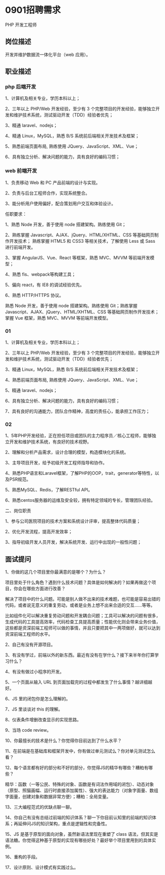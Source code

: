 # 0901招聘需求

PHP 开发工程师

## 岗位描述

开发并维护数据流一体化平台（web 应用）。

## 职业描述

### php 后端开发

1、计算机及相关专业，学历本科以上；

2、三年以上 PHP/Web 开发经验，至少有 3 个完整项目的开发经验，能够独立开发和维护技术系统，测试驱动开发（TDD）经验者优先；

3、精通 laravel、nodejs；

4、精通 Linux，MySQL，熟悉 B/S 系统前后端相关开发技术及框架；

5、熟悉前端页面布局, 熟练使用 JQuery、JavaScript、XML、Vue；

6、具有独立分析、解决问题的能力，具有良好的编码习惯；

### web 前端开发

1、负责移动 Web 和 PC 产品前端的设计与实现。

2、负责与后台工程师合作，实现系统整合。

3、能分析用户使用偏好，配合策划用户交互和体验设计。

任职要求：

1、熟悉 Node 开发，善于使用 node 搭建架构。熟练使用 Git；

2、熟练掌握 Javascript、AJAX、jQuery、HTML/XHTML、CSS 等基础网页制作开发技术； 熟练掌握 HTML5 和 CSS3 等相关技术，了解使用 Less 或 Sass 进行前端开发。

3、掌握 AngularJS、Vue、React 等框架，熟悉 MVC、MVVM 等前端开发模型；

4、熟悉 fis、webpack等构建工具；

5、偏向 react，有 IE8 的调试经验优先。

6、熟悉 HTTP/HTTPS 协议。

熟悉 Node 开发，善于使用 node 搭建架构。熟练使用 Git；熟练掌握 Javascript、AJAX、jQuery、HTML/XHTML、CSS 等基础网页制作开发技术； 掌握 Vue 框架，熟悉 MVC、MVVM 等前端开发模型。

### 01

1、计算机及相关专业，学历本科以上；

2、三年以上 PHP/Web 开发经验，至少有 3 个完整项目的开发经验，能够独立开发和维护技术系统，测试驱动开发（TDD）经验者优先；

3、精通 Linux，MySQL，熟悉 B/S 系统前后端相关开发技术及框架；

4、熟悉前端页面布局, 熟练使用 JQuery、JavaScript、XML、Vue；

5、精通 laravel、nodejs；

6、具有独立分析、解决问题的能力，具有良好的编码习惯；

7、具有良好的沟通能力，团队合作精神，高度的责任心，能承担工作压力；

### 02

1、5年PHP开发经验，正在担任项目或团队的主力程序员／核心工程师，能够独立开发和维护技术系统，有良好的技术视野。

2、理解和分析产品需求，设计合理的模型，构造模块化的系统。

3、主导项目开发，给予初级开发工程师指导和协作。

4、熟悉PHP语言和Laravel框架，了解PHP的OOP，trait，generator等特性，以及PSR规范。

5、熟悉MySQL、Redis，了解RESTful API。

6、熟悉centos服务器的运维及安全较，拥有特定领域的专长，管理团队经验。

二、岗位职责

1、参与公司医院项目的技术方案和系统设计评审，提高整体代码质量；

2、优化开发流程，提高开发效率；

3、指导初级开发人员开发，解决系统开发、运行中出现的一般性问题；

## 面试提问

1、你做的这几个项目里你最满意的是哪个？为什么？

项目里处于什么角色？遇到什么技术问题？具体是如何解决的？如果再做这个项目，你会在哪些方面进行改善？

解决了项目中的什么问题。可能是别人做不出来的技术难题，也可能是容易出错的代码，或者说无意义的重复劳动，或者是业务上想不出来合适的交互……等等。

比如组件化可以解决重复劳动问题和开发耦合问题；工具可以解决的问题有很多，生成代码的工具提高效率，代码检查工具提高质量；性能优化则会带来业务价值，这些都是资深前端工程师可以做的事情，并且只要把其中一两项做好，就可以达到资深前端工程师的水平。

2、自己有没有开源项目。

3、有没有学过，前端以外的新东西。最近有没有在学什么？接下来半年你打算学习什么？

4、有没有做过小程序的开发。

5、一个页面从输入 URL 到页面加载完的过程中都发生了什么事情？越详细越好。

6、JS 里的闭包你是怎么理解的。

7、JS 里谈谈对 this 的理解。

8、仪表条件增删改查显示的实现思路。

9、当场 code review。

10、你最擅长的技术是什么？你觉得你目前达到了什么水平？

11、在前端是在基础库和框架开发中，你有做过单元测试么？你对单元测试怎么看？

12、每个语言都有好的部分和不好的部分，你觉得JS的精华有哪些？糟粕有哪些？

精华：函数（一等公民、特殊的对象、函数是有词法作用域的闭包）、动态对象（原型、照猫画幅、运行时直接添加属性）、强大的表达能力（对象字面量、数组字面量，创建对象和数据非常方便）；糟粕：全局变量。

13、三大编程范式的优缺点聊一聊。

14、你自己有没有总结过前端的知识体系？聊一下你目前认知里的前端的知识体系；再延伸问JS的知识架构，重点是逻辑性和完备性。

15、JS 是基于原型的面向对象，虽然新语法里现在重塑了 class 语法，但其实是语法糖。你觉得这种基于原型的实现有哪些好处？最好举个项目里用到的具体实例。

16、重构的手段。

17、设计原则、设计模式有实践过么。